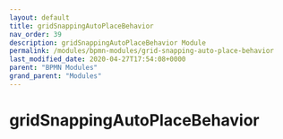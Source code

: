 ```yaml
---
layout: default
title: gridSnappingAutoPlaceBehavior 
nav_order: 39
description: gridSnappingAutoPlaceBehavior Module
permalink: /modules/bpmn-modules/grid-snapping-auto-place-behavior
last_modified_date: 2020-04-27T17:54:08+0000
parent: "BPMN Modules"
grand_parent: "Modules"
---
```


# gridSnappingAutoPlaceBehavior